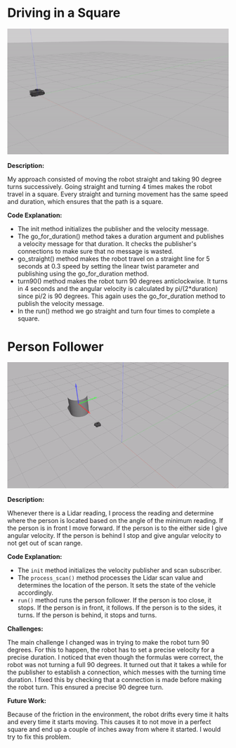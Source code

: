 
# Driving in a Square


![square](./square.gif)

**Description:**

My approach consisted of moving the robot straight and taking 90 degree turns successively. Going straight and turning 4 times makes the robot travel in a square. Every straight and turning movement has the same speed and duration, which ensures that the path is a square.

**Code Explanation:**

* The init method initializes the publisher and the velocity message.
* The go_for_duration() method takes a duration argument and publishes a velocity message for that duration. It checks the publisher's connections to make sure that no message is wasted.
* go_straight() method makes the robot travel on a straight line for 5 seconds at 0.3 speed by setting the linear twist parameter and publishing using the go_for_duration method.
* turn90() method makes the robot turn 90 degrees anticlockwise. It turns in 4 seconds and the angular velocity is calculated by pi/(2*duration) since pi/2 is 90 degrees. This again uses the go_for_duration method to publish the velocity message.
* In the run() method we go straight and turn four times to complete a square.



# Person Follower

![person](./person.gif)


**Description:**

Whenever there is a Lidar reading, I process the reading and determine where the person is located based on the angle of the minimum reading. If the person is in front I move forward. If the person is to the either side I give angular velocity. If the person is behind I stop and give angular velocity to not get out of scan range. 


**Code Explanation:**
* The `init` method initializes the velocity publisher and scan subscriber.
* The `process_scan()` method processes the Lidar scan value and determines the location of the person. It sets the state of the vehicle accordingly.
* `run()` method runs the person follower. If the person is too close, it stops. If the person is in front, it follows. If the person is to the sides, it turns. If the person is behind, it stops and turns. 




**Challenges:**

The main challenge I changed was in trying to make the robot turn 90 degrees. For this to happen, the robot has to set a precise velocity for a precise duration. I noticed that even though the formulas were correct, the robot was not turning a full 90 degrees. It turned out that it takes a while for the publisher to establish a connection, which messes with the turning time duration. I fixed this by checking that a connection is made before making the robot turn. This ensured a precise 90 degree turn.

**Future Work:**

Because of the friction in the environment, the robot drifts every time it halts and every time it starts moving. This causes it to not move in a perfect square and end up a couple of inches away from where it started. I would try to fix this problem. 